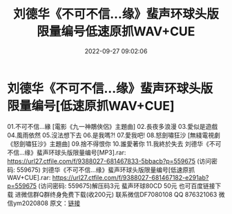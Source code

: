 ﻿---
title: 刘德华《不可不信...缘》蜚声环球头版限量编号低速原抓WAV+CUE
date: 2022-09-27 09:02:06
categories: 新碟专辑、稀有等精品
tags: 华语中文
---
# 刘德华《不可不信...缘》蜚声环球头版限量编号[低速原抓WAV+CUE]

01.不可不信…緣 [電影《九一神鵰俠侶》主題曲]
02.長夜多浪漫
03.愛似是遊戲
04.風雨依然
05.沒法想下去
06.是我嗎?!
07.愛我吧!
08.怒劍嘯狂沙 [無綫電視劇《怒劍嘯狂沙》主題曲]
09.捨不得恨你
10.誰愛著你
11.我終於失去
刘德华《不可不信...缘》蜚声环球头版限量编号[MP3].rar: https://url27.ctfile.com/f/9388027-681467833-5bbacb?p=559675
(访问密码: 559675)
刘德华《不可不信...缘》蜚声环球头版限量编号[低速原抓WAV+CUE].rar: https://url27.ctfile.com/f/9388027-681467182-e291ab?p=559675
(访问密码: 559675)解压码3元
蜚声环球80CD 50元
也可百度链接下载
进微信群Q群终身免费下载(收200元)
联系微信DF7080108 QQ 876321063
微信ym2020808
原文：[链接](https://blog.sina.com.cn/s/blog_1647c7e7601030zmm.html)